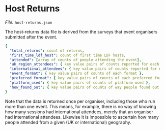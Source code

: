 # Host Returns

_File:_ `host-returns.json`

The host-returns data file is derived from the surveys that event organisers submitted after the event.

```yaml
{
  "total_returns": count of returns,
  "first_time_ldf_host": count of first time LDF hosts,
  "attended": [array of counts of people attending the event],
  "uk_region_attendees": { key value pairs of counts reported for each region },
  "international_attendees": { key value pairs of counts reported for each international area },
  "event_format": { key value pairs of counts of each format },
  "preferred_format": { key value pairs of counts of each preferred format },
  "platform_used": { key value pairs of counts of platform used },
  "how_found_out": { key value pairs of counts of way people found out }
}
```

Note that the data is returned once per organiser, including those who run more than one event. This means, for example, there is no way of knowing how many sessions had international attendees, merely that an organiser had international attendees. Likewise it is impossible to ascertain how many people attended from a given (UK or international) geography.
